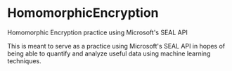 # HomomorphicEncryption
Homomorphic Encryption practice using Microsoft's SEAL API

This is meant to serve as a practice using Microsoft's SEAL API in hopes of being able to quantify and analyze useful
data using machine learning techniques. 
